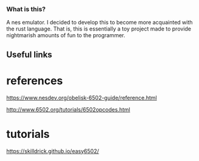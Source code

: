 ### What is this?
A nes emulator. I decided to develop this to become more acquainted with
the rust language. That is, this is essentially a toy project made 
to provide nightmarish amounts of fun to the programmer.

## Useful links
# references
https://www.nesdev.org/obelisk-6502-guide/reference.html

http://www.6502.org/tutorials/6502opcodes.html

# tutorials
https://skilldrick.github.io/easy6502/ 



